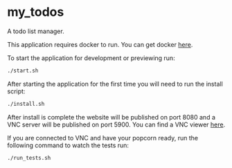 # my_todos
A todo list manager.

This application requires docker to run. You can get docker [here](https://get.docker.com/).

To start the application for development or previewing run:

```bash
./start.sh
```

After starting the application for the first time you will need to run the install script:

```bash
./install.sh
```

After install is complete the website will be published on port 8080 and a VNC server will be published on port 5900. You can find a VNC viewer [here](https://www.realvnc.com/en/connect/download/viewer/).

If you are connected to VNC and have your popcorn ready, run the following command to watch the tests run:

```bash
./run_tests.sh
```

